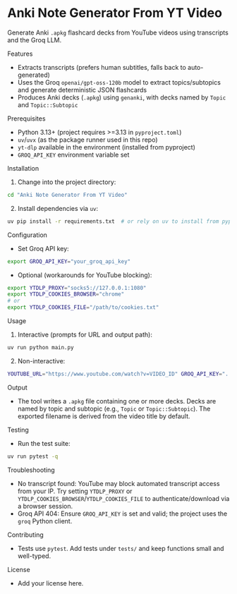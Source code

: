 # Anki Note Generator From YT Video

Generate Anki `.apkg` flashcard decks from YouTube videos using transcripts and the Groq LLM.

Features
- Extracts transcripts (prefers human subtitles, falls back to auto-generated)
- Uses the Groq `openai/gpt-oss-120b` model to extract topics/subtopics and generate deterministic JSON flashcards
- Produces Anki decks (`.apkg`) using `genanki`, with decks named by `Topic` and `Topic::Subtopic`

Prerequisites
- Python 3.13+ (project requires >=3.13 in `pyproject.toml`)
- `uv`/`uvx` (as the package runner used in this repo)
- `yt-dlp` available in the environment (installed from pyproject)
- `GROQ_API_KEY` environment variable set

Installation
1. Change into the project directory:

```bash
cd "Anki Note Generator From YT Video"
```

2. Install dependencies via `uv`:

```bash
uv pip install -r requirements.txt  # or rely on uv to install from pyproject
```

Configuration
- Set Groq API key:

```bash
export GROQ_API_KEY="your_groq_api_key"
```

- Optional (workarounds for YouTube blocking):

```bash
export YTDLP_PROXY="socks5://127.0.0.1:1080"
export YTDLP_COOKIES_BROWSER="chrome"
# or
export YTDLP_COOKIES_FILE="/path/to/cookies.txt"
```

Usage
1. Interactive (prompts for URL and output path):

```bash
uv run python main.py
```

2. Non-interactive:

```bash
YOUTUBE_URL="https://www.youtube.com/watch?v=VIDEO_ID" GROQ_API_KEY="..." uv run python main.py
```

Output
- The tool writes a `.apkg` file containing one or more decks. Decks are named by topic and subtopic (e.g., `Topic` or `Topic::Subtopic`). The exported filename is derived from the video title by default.

Testing
- Run the test suite:

```bash
uv run pytest -q
```

Troubleshooting
- No transcript found: YouTube may block automated transcript access from your IP. Try setting `YTDLP_PROXY` or `YTDLP_COOKIES_BROWSER`/`YTDLP_COOKIES_FILE` to authenticate/download via a browser session.
- Groq API 404: Ensure `GROQ_API_KEY` is set and valid; the project uses the `groq` Python client.

Contributing
- Tests use `pytest`. Add tests under `tests/` and keep functions small and well-typed.

License
- Add your license here.
